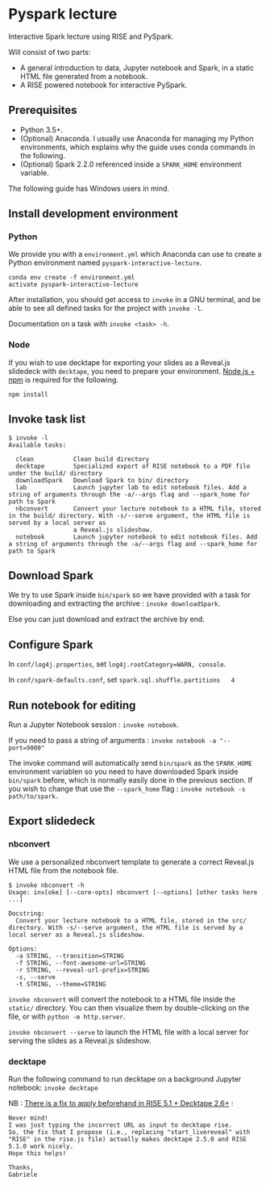 # Pyspark lecture

Interactive Spark lecture using RISE and PySpark.

Will consist of two parts:

* A general introduction to data, Jupyter notebook and Spark, in a static HTML file generated from a notebook.
* A RISE powered notebook for interactive PySpark.

## Prerequisites

* Python 3.5+. 
* (Optional) Anaconda. I usually use Anaconda for managing my Python environments, which explains why the guide uses conda commands in the following.
* (Optional) Spark 2.2.0 referenced inside a `SPARK_HOME` environment variable.

The following guide has Windows users in mind.

## Install development environment

### Python

We provide you with a `environment.yml` which Anaconda can use to create a Python environment named `pyspark-interactive-lecture`.

```
conda env create -f environment.yml
activate pyspark-interactive-lecture
```

After installation, you should get access to `invoke` in a GNU terminal, and be able to see all defined tasks for the project with `invoke -l`.

Documentation on a task with `invoke <task> -h`.

### Node

If you wish to use decktape for exporting your slides as a Reveal.js slidedeck with `decktape`, you need to prepare your environment. [Node.js + npm](https://nodejs.org/) is required for the following.

```
npm install
```

## Invoke task list

```
$ invoke -l
Available tasks:

  clean           Clean build directory
  decktape        Specialized export of RISE notebook to a PDF file under the build/ directory
  downloadSpark   Download Spark to bin/ directory
  lab             Launch jupyter lab to edit notebook files. Add a string of arguments through the -a/--args flag and --spark_home for path to Spark
  nbconvert       Convert your lecture notebook to a HTML file, stored in the build/ directory. With -s/--serve argument, the HTML file is served by a local server as
                  a Reveal.js slideshow.
  notebook        Launch jupyter notebook to edit notebook files. Add a string of arguments through the -a/--args flag and --spark_home for path to Spark
```

## Download Spark

We try to use Spark inside `bin/spark` so we have provided with a task for downloading and extracting the archive : `invoke downloadSpark`.

Else you can just download and extract the archive by end.

## Configure Spark

In `conf/log4j.properties`, set `log4j.rootCategory=WARN, console`.

In `conf/spark-defaults.conf`, set `spark.sql.shuffle.partitions   4`

## Run notebook for editing

Run a Jupyter Notebook session : `invoke notebook`.

If you need to pass a string of arguments : `invoke notebook -a "--port=9000"`

The invoke command will automatically send `bin/spark` as the `SPARK_HOME` environment variablen so you need to have downloaded Spark inside `bin/spark` before, which is normally easily done in the previous section. If you wish to change that use the `--spark_home` flag : `invoke notebook -s path/to/spark.`

## Export slidedeck

### nbconvert

We use a personalized nbconvert template to generate a correct Reveal.js HTML file from the notebook file.

```
$ invoke nbconvert -h
Usage: inv[oke] [--core-opts] nbconvert [--options] [other tasks here ...]

Docstring:
  Convert your lecture notebook to a HTML file, stored in the src/ directory. With -s/--serve argument, the HTML file is served by a local server as a Reveal.js slideshow.

Options:
  -a STRING, --transition=STRING
  -f STRING, --font-awesome-url=STRING
  -r STRING, --reveal-url-prefix=STRING
  -s, --serve
  -t STRING, --theme=STRING
```

`invoke nbconvert` will convert the notebook to a HTML file inside the `static/` directory. You can then visualize them by double-clicking on the file, or with `python -m http.server`.

`invoke nbconvert --serve` to launch the HTML file with a local server for serving the slides as a Reveal.js slideshow.

### decktape

Run the following command to run decktape on a background Jupyter notebook: `invoke decktape`

NB : [There is a fix to apply beforehand in RISE 5.1 + Decktape 2.6+](https://github.com/astefanutti/decktape/issues/110#issuecomment-345217070) :

```
Never mind!
I was just typing the incorrect URL as input to decktape rise.
So, the fix that I propose (i.e., replacing "start_livereveal" with "RISE" in the rise.js file) actually makes decktape 2.5.0 and RISE 5.1.0 work nicely.
Hope this helps!

Thanks,
Gabriele
```